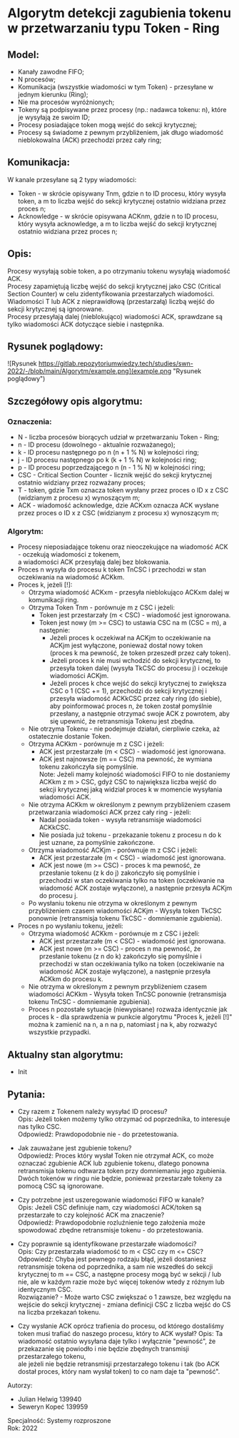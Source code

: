 # Algorytm detekcji zagubienia tokenu w przetwarzaniu typu Token - Ring 

## Model:
- Kanały zawodne FIFO;
- N procesów;
- Komunikacja (wszystkie wiadomości w tym Token) - przesyłane w jednym kierunku (Ring);
- Nie ma procesów wyróżnionych;
- Tokeny są podpisywane przez procesy (np.: nadawca tokenu: n), które je wysyłają ze swoim ID;
- Procesy posiadające token mogą wejść do sekcji krytycznej;
- Procesy są świadome z pewnym przybliżeniem, jak długo wiadomość nieblokowalna (ACK) przechodzi przez cały ring;

## Komunikacja:
W kanale przesyłane są 2 typy wiadomości:
- Token - w skrócie opisywany Tnm, gdzie n to ID procesu, który wysyła token, a m to liczba wejść do sekcji krytycznej ostatnio widziana przez proces n;
- Acknowledge - w skrócie opisywana ACKnm, gdzie n to ID procesu, który wysyła acknowledge, a m to liczba wejść do sekcji krytycznej ostatnio widziana przez proces n;

## Opis:
Procesy wysyłają sobie token, a po otrzymaniu tokenu wysyłają wiadomość ACK.  
Procesy zapamiętują liczbę wejść do sekcji krytycznej jako CSC (Critical Section Counter) w celu zidentyfikowania przestarzałych wiadomości.  
Wiadomości T lub ACK z nieprawidłową (przestarzałą) liczbą wejść do sekcji krytycznej są ignorowane.  
Procesy przesyłają dalej (nieblokująco) wiadomości ACK, sprawdzane są tylko wiadomości ACK dotyczące siebie i następnika.  

## Rysunek poglądowy:
![Rysunek https://gitlab.repozytoriumwiedzy.tech/studies/swn-2022/-/blob/main/Algorytm/example.png](example.png "Rysunek poglądowy")

## Szczegółowy opis algorytmu:
### Oznaczenia:
- N - liczba procesów biorących udział w przetwarzaniu Token - Ring;
- n - ID procesu (dowolnego - aktualnie rozważanego);
- k - ID procesu następnego po n (n + 1 % N) w kolejności ring;
- j - ID procesu następnego po k (k + 1 % N) w kolejności ring;
- p - ID procesu poprzedzającego n (n - 1 % N) w kolejności ring;
- CSC - Critical Section Counter - licznik wejść do sekcji krytycznej ostatnio widziany przez rozważany proces;
- T - token, gdzie Txm oznacza token wysłany przez proces o ID x z CSC (widzianym z procesu x) wynoszącym m;
- ACK - wiadomość acknowledge, dzie ACKxm oznacza ACK wysłane przez proces o ID x z CSC (widzianym z procesu x) wynoszącym m;


### Algorytm:
- Procesy nieposiadające tokenu oraz nieoczekujące na wiadomość ACK - oczekują wiadomości z tokenem,  
a wiadomości ACK przesyłają dalej bez blokowania.
- Proces n wysyła do procesu k token TnCSC i przechodzi w stan oczekiwania na wiadomość ACKkm.
- Proces k, jeżeli [!]:
    - Otrzyma wiadomość ACKxm - przesyła nieblokująco ACKxm dalej w komunikacji ring.
    - Otrzyma Token Tnm - porównuje m z CSC i jeżeli:
        - Token jest przestarzały (m < CSC) - wiadomość jest ignorowana.
        - Token jest nowy (m >= CSC) to ustawia CSC na m (CSC = m), a następnie:
            - Jeżeli proces k oczekiwał na ACKjm to oczekiwanie na ACKjm jest wyłączone, ponieważ dostał nowy token  
            (proces k ma pewność, że token przeszedł przez cały token).
            - Jeżeli proces k nie musi wchodzić do sekcji krytycznej, to przesyła token dalej (wysyła TkCSC do procesu j) i oczekuje wiadomości ACKjm.
            - Jeżeli proces k chce wejść do sekcji krytycznej to zwiększa CSC o 1 (CSC += 1), przechodzi do sekcji krytycznej i przesyła wiadomość ACKkCSC przez cały ring (do siebie), 
            aby poinformować proces n, że token został pomyślnie przesłany, a następnie otrzymać swoje ACK z powrotem, aby się upewnić, że retransmisja Tokenu jest zbędna.
    - Nie otrzyma Tokenu - nie podejmuje działań, cierpliwie czeka, aż ostatecznie dostanie Token.
    - Otrzyma ACKkm - porównuje m z CSC i jeżeli:
        - ACK jest przestarzałe (m < CSC) - wiadomość jest ignorowana.
        - ACK jest najnowsze (m == CSC) ma pewność, że wymiana tokenu zakończyła się pomyślnie.  
        Note: Jeżeli mamy kolejność wiadomości FIFO to nie dostaniemy ACKkm z m > CSC, gdyż CSC to największa liczba wejść do sekcji krytycznej jaką widział proces k w momencie wysyłania wiadomości ACK.
    - Nie otrzyma ACKkm w określonym z pewnym przybliżeniem czasem przetwarzania wiadomości ACK przez cały ring - jeżeli:
        - Nadal posiada token - wysyła retransmisje wiadomości ACKkCSC.
        - Nie posiada już tokenu - przekazanie tokenu z procesu n do k jest uznane, za pomyślnie zakończone.
    - Otrzyma wiadomość ACKjm - porównuje m z CSC i jeżeli:
        - ACK jest przestarzałe (m < CSC) - wiadomość jest ignorowana.
        - ACK jest nowe (m >= CSC) - proces k ma pewność, że przesłanie tokenu (z k do j) zakończyło się pomyślnie i przechodzi w stan oczekiwania tylko na token (oczekiwanie na wiadomość ACK zostaje wyłączone), a następnie przesyła ACKjm do procesu j.
    - Po wysłaniu tokenu nie otrzyma w określonym z pewnym przybliżeniem czasem wiadomości ACKjm - Wysyła token TkCSC ponownie (retransmisja tokenu TkCSC - domniemanie zgubienia).
- Proces n po wysłaniu tokenu, jeżeli:
    - Otrzyma wiadomość ACKkm - porównuje m z CSC i jeżeli:
        - ACK jest przestarzałe (m < CSC) - wiadomość jest ignorowana.
        - ACK jest nowe (m >= CSC) - proces n ma pewność, że przesłanie tokenu (z n do k) zakończyło się pomyślnie i przechodzi w stan oczekiwania tylko na token (oczekiwanie na wiadomość ACK zostaje wyłączone), a następnie przesyła ACKkm do procesu k.
    - Nie otrzyma w określonym z pewnym przybliżeniem czasem wiadomości ACKkm - Wysyła token TnCSC ponownie (retransmisja tokenu TnCSC - domniemanie zgubienia).
    - Proces n pozostałe sytuacje (niewypisane) rozważa identycznie jak proces k - dla sprawdzenia w punkcie algorytmu "Proces k, jeżeli [!]" można k zamienić na n, a n na p, natomiast j na k, aby rozważyć wszystkie przypadki.

    
## Aktualny stan algorytmu:
- Init 
## Pytania:
- Czy razem z Tokenem należy wysyłać ID procesu?  
Opis: Jeżeli token możemy tylko otrzymać od poprzednika, to interesuje nas tylko CSC.  
Odpowiedź: Prawdopodobnie nie - do przetestowania.

- Jak zauważane jest zgubienie tokenu?  
Odpowiedź: Proces który wysłał Token nie otrzymał ACK, co może oznaczać zgubienie ACK lub zgubienie tokenu, dlatego ponowna retransmisja tokenu odtwarza token przy domniemaniu jego zgubienia. Dwóch tokenów w ringu nie będzie, ponieważ przestarzałe tokeny za pomocą CSC są ignorowane. 

- Czy potrzebne jest uszeregowanie wiadomości FIFO w kanale?  
Opis: Jeżeli CSC definiuje nam, czy wiadomości ACK/token są przestarzałe to czy kolejność ACK ma znaczenie?  
Odpowiedź: Prawdopodobnie rozluźnienie tego założenia może spowodować zbędne retransmisje tokenu - do przetestowania.

- Czy poprawnie są identyfikowane przestarzałe wiadomości?  
Opis: Czy przestarzała wiadomość to m < CSC czy m <= CSC?  
Odpowiedź: Chyba jest pewnego rodzaju błąd, jeżeli dostaniesz retransmisje tokena od poprzednika, a sam nie wszedłeś do sekcji krytycznej to m == CSC, a następne procesy mogą być w sekcji / lub nie, ale w każdym razie może być więcej tokenów wtedy z różnym lub identycznym CSC.  
Rozwiązanie? - Może warto CSC zwiększać o 1 zawsze, bez względu na wejście do sekcji krytycznej - zmiana definicji CSC z liczba wejść do CS na liczba przekazań tokenu.

- Czy wysłanie ACK oprócz trafienia do procesu, od którego dostaliśmy token musi trafiać do naszego procesu, który to ACK wysłał?
Opis: Ta wiadomość ostatnio wysyłana daje tylko i wyłącznie "pewność", że przekazanie się powiodło i nie będzie zbędnych transmisji przestarzałego tokenu,  
ale jeżeli nie będzie retransmisji przestarzałego tokenu i tak (bo ACK dostał proces, który nam wysłał token) to co nam daje ta "pewność".


Autorzy:
- Julian Helwig 139940
- Seweryn Kopeć 139959

Specjalność: Systemy rozproszone  
Rok: 2022
